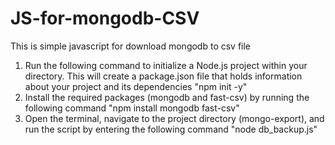 # JS-for-mongodb-CSV
This is simple javascript for download mongodb to csv file
1) Run the following command to initialize a Node.js project within your directory. This will create a package.json file that holds information about your project and its dependencies
"npm init -y"  
2) Install the required packages (mongodb and fast-csv) by running the following command
"npm install mongodb fast-csv"
3) Open the terminal, navigate to the project directory (mongo-export), and run the script by entering the following command
"node db_backup.js"
